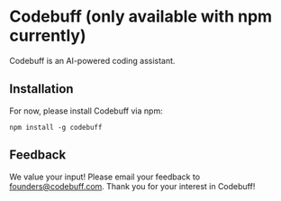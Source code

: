 # Codebuff (only available with npm currently)

Codebuff is an AI-powered coding assistant.

## Installation

For now, please install Codebuff via npm:

```
npm install -g codebuff
```

## Feedback

We value your input! Please email your feedback to founders@codebuff.com. Thank you for your interest in Codebuff!
